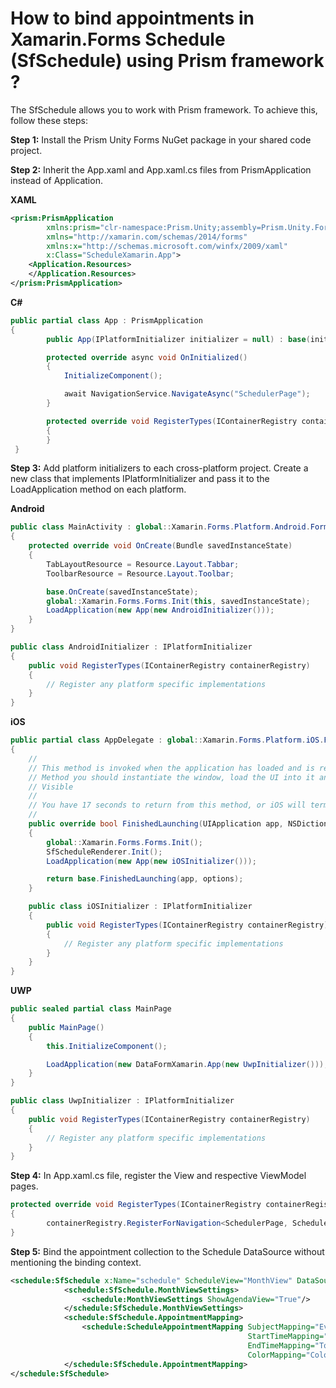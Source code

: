 # How to bind appointments in Xamarin.Forms Schedule (SfSchedule) using Prism framework ?
The SfSchedule allows you to work with Prism framework. To achieve this, follow these steps:

**Step 1:** Install the Prism Unity Forms NuGet package in your shared code project.

**Step 2:** Inherit the App.xaml and App.xaml.cs files from PrismApplication instead of Application. 

**XAML**
``` xml
<prism:PrismApplication
        xmlns:prism="clr-namespace:Prism.Unity;assembly=Prism.Unity.Forms"
        xmlns="http://xamarin.com/schemas/2014/forms"
        xmlns:x="http://schemas.microsoft.com/winfx/2009/xaml"
        x:Class="ScheduleXamarin.App">
    <Application.Resources>
    </Application.Resources>
</prism:PrismApplication>
```
**C#**
``` c#
public partial class App : PrismApplication
{
        public App(IPlatformInitializer initializer = null) : base(initializer) { }

        protected override async void OnInitialized()
        {
            InitializeComponent();

            await NavigationService.NavigateAsync("SchedulerPage");
        }

        protected override void RegisterTypes(IContainerRegistry containerRegistry)
        {
        }
 }
```
**Step 3:** Add platform initializers to each cross-platform project. Create a new class that implements IPlatformInitializer and pass it to the LoadApplication method on each platform.

**Android**
``` c#
public class MainActivity : global::Xamarin.Forms.Platform.Android.FormsAppCompatActivity
{
    protected override void OnCreate(Bundle savedInstanceState)
    {
        TabLayoutResource = Resource.Layout.Tabbar;
        ToolbarResource = Resource.Layout.Toolbar;

        base.OnCreate(savedInstanceState);
        global::Xamarin.Forms.Forms.Init(this, savedInstanceState);
        LoadApplication(new App(new AndroidInitializer()));
    }
}

public class AndroidInitializer : IPlatformInitializer
{
    public void RegisterTypes(IContainerRegistry containerRegistry)
    {
        // Register any platform specific implementations
    }
}
```
**iOS**
``` c#
public partial class AppDelegate : global::Xamarin.Forms.Platform.iOS.FormsApplicationDelegate
{
    //
    // This method is invoked when the application has loaded and is ready to run. In this 
    // Method you should instantiate the window, load the UI into it and then make the window
    // Visible
    //
    // You have 17 seconds to return from this method, or iOS will terminate your application
    //
    public override bool FinishedLaunching(UIApplication app, NSDictionary options)
    {
        global::Xamarin.Forms.Forms.Init();
        SfScheduleRenderer.Init();
        LoadApplication(new App(new iOSInitializer()));

        return base.FinishedLaunching(app, options);
    }

    public class iOSInitializer : IPlatformInitializer
    {
        public void RegisterTypes(IContainerRegistry containerRegistry)
        {
            // Register any platform specific implementations
        }
    }
}
```
**UWP**
``` c#
public sealed partial class MainPage
{
    public MainPage()
    {
        this.InitializeComponent();

        LoadApplication(new DataFormXamarin.App(new UwpInitializer()));
    }
}

public class UwpInitializer : IPlatformInitializer
{
    public void RegisterTypes(IContainerRegistry containerRegistry)
    {
        // Register any platform specific implementations
    }
}
```
**Step 4:** In App.xaml.cs file, register the View and respective ViewModel pages.
``` C#
protected override void RegisterTypes(IContainerRegistry containerRegistry)
{
        containerRegistry.RegisterForNavigation<SchedulerPage, SchedulerViewModel>();
}
```
**Step 5:** Bind the appointment collection to the Schedule DataSource without mentioning the binding context.
``` xml
<schedule:SfSchedule x:Name="schedule" ScheduleView="MonthView" DataSource="{Binding Meetings}">
            <schedule:SfSchedule.MonthViewSettings>
                <schedule:MonthViewSettings ShowAgendaView="True"/>
            </schedule:SfSchedule.MonthViewSettings>
            <schedule:SfSchedule.AppointmentMapping>
                <schedule:ScheduleAppointmentMapping SubjectMapping="EventName"
                                                     StartTimeMapping="From"
                                                     EndTimeMapping="To"
                                                     ColorMapping="Color"/>
            </schedule:SfSchedule.AppointmentMapping>        
</schedule:SfSchedule>
```


